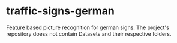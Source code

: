 # traffic-signs-german
Feature based picture recognition for german signs.
The project's repository doess not contain Datasets and their respective folders.
